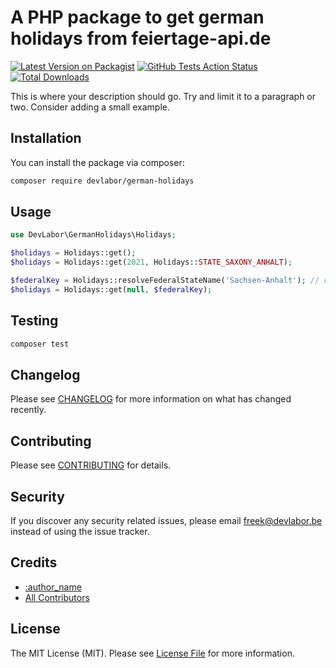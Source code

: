 # A PHP package to get german holidays from feiertage-api.de

[![Latest Version on Packagist](https://img.shields.io/packagist/v/devlabor/german-holidays.svg?style=flat-square)](https://packagist.org/packages/devlabor/german-holidays)
[![GitHub Tests Action Status](https://img.shields.io/github/workflow/status/devlabor/german-holidays/run-tests?label=tests)](https://github.com/devlabor/german-holidays/actions?query=workflow%3Arun-tests+branch%3Amaster)
[![Total Downloads](https://img.shields.io/packagist/dt/devlabor/german-holidays.svg?style=flat-square)](https://packagist.org/packages/devlabor/german-holidays)

This is where your description should go. Try and limit it to a paragraph or two. Consider adding a small example.

## Installation

You can install the package via composer:

```bash
composer require devlabor/german-holidays
```

## Usage

``` php
use DevLabor\GermanHolidays\Holidays;

$holidays = Holidays::get();
$holidays = Holidays::get(2021, Holidays::STATE_SAXONY_ANHALT);

$federalKey = Holidays::resolveFederalStateName('Sachsen-Anhalt'); // returns ST
$holidays = Holidays::get(null, $federalKey);
```

## Testing

``` bash
composer test
```

## Changelog

Please see [CHANGELOG](CHANGELOG.md) for more information on what has changed recently.

## Contributing

Please see [CONTRIBUTING](CONTRIBUTING.md) for details.

## Security

If you discover any security related issues, please email freek@devlabor.be instead of using the issue tracker.

## Credits

- [:author_name](https://github.com/Kiv4h)
- [All Contributors](../../contributors)

## License

The MIT License (MIT). Please see [License File](LICENSE.md) for more information.
